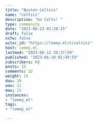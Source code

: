 ```yaml
---
title: "Boston Celtics" 
name: "celtics"
description: "Go Celts! "
type: community
date: "2023-06-23 01:20:15"
draft: false
nsfw: false
actor_id: "https://lemmy.ml/c/celtics"
host: lemmy.ml
lastmod: "2023-06-12 20:37:59"
published: "2023-06-10 01:49:59"
subscribers: 68
posts: 15
comments: 22
weight: 15
dau: 10
wau: 11
mau: 15
instances:
- "lemmy_ml"
tags: 
- "lemmy_ml"

---
```

